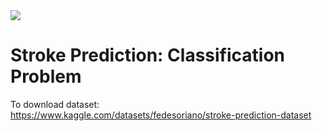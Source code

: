 <img src="https://img.shields.io/badge/Python-FFD43B?style=for-the-badge&logo=python&logoColor=blue" />

# Stroke Prediction: Classification Problem


To download dataset: https://www.kaggle.com/datasets/fedesoriano/stroke-prediction-dataset
